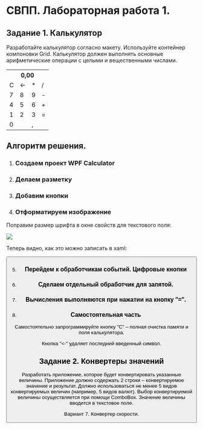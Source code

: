 # **СВПП. Лабораторная работа 1.**
## **Задание 1. Калькулятор** 
Разработайте калькулятор согласно макету. Используйте контейнер компоновки Grid. Калькулятор должен выполнять основные арифметические операции с целыми и вещественными числами.

<table><tr><th colspan="4" valign="top">0,00</th></tr>
<tr><td valign="top">С</td><td valign="top"><-</td><td valign="top">*</td><td valign="top">/</td></tr>
<tr><td valign="top">7</td><td valign="top">8</td><td valign="top">9</td><td valign="top">-</td></tr>
<tr><td valign="top">4</td><td valign="top">5</td><td valign="top">6</td><td valign="top">+</td></tr>
<tr><td valign="top">1</td><td valign="top">2</td><td valign="top">3</td><td rowspan="1">=</td></tr>
<tr><td colspan="2" valign="top">0</td><td valign="top">,</td></tr>
</table>

## **Алгоритм решения.**

1. ### **Создаем проект WPF Calculator**
2. ### **Делаем разметку**
3. ### **Добавим кнопки**
4. ### **Отформатируем изображение**

Поправим размер шрифта в окне свойств для текстового поля:

![](Aspose.Words.7295a085-9eed-4112-8c1b-5379549b0d9e.006.png)

Теперь видно, как это можно записать в xaml:

<Button Grid.Column="0" Grid.Row="1" Content="C" FontSize="24" FontFamily="Lucida Console"/>

5. ### **Перейдем к обработчикам событий. Цифровые кнопки**
6. ### **Сделаем отдельный обработчик для запятой.** 
7. ### **Вычисления выполняются при нажатии на кнопку "=".** 

1. ### **Самостоятельная часть**
Самостоятельно запрограммируйте кнопку "С" – полная очистка памяти и поля калькулятора.

Кнопка "<-" удаляет последний введенный символ.
## **Задание 2. Конвертеры значений** 
Разработать приложение, которое будет конвертировать указанные величины. Приложение должно
содержать 2 строки – конвертируемое значение и результат. Должно использоваться не менее 5 видов
конвертируемых величин (например, 5 видов валют). Выбор конвертируемой величины осуществляется
при помощи ComboBox. Значение величины вводится в текстовое поле.

Вариант 7. Конвертер скорости.
